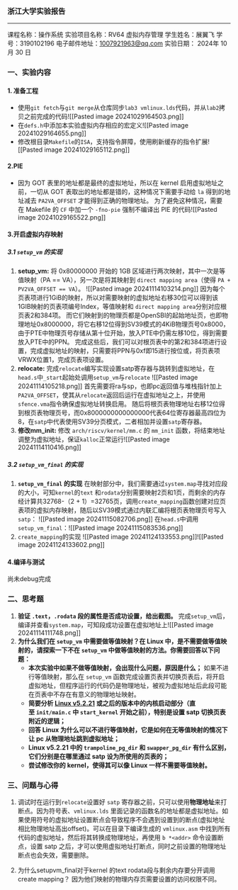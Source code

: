 ### 浙江大学实验报告
---
课程名称：操作系统
实验项目名称：RV64 虚拟内存管理
学生姓名：展翼飞  学号：3190102196
电子邮件地址：1007921963@qq.com
实验日期： 2024年 10 月 30 日
### 一、实验内容
#### 1. 准备工程
* 使用`git fetch`与`git merge`从仓库同步`lab3 vmlinux.lds`代码，并从`lab2`拷贝之前完成的代码![[Pasted image 20241029164503.png]]
* 在`defs.h`中添加本实验虚拟内存相应的宏定义![[Pasted image 20241029164655.png]]
* 修改根目录`Makefile`的`ISA`，支持指令屏障，使用刷新缓存的指令扩展![[Pasted image 20241029165112.png]]
#### 2.PIE
* 因为 GOT 表里的地址都是最终的虚拟地址，所以在 kernel 启用虚拟地址之前，一切从 GOT 表取出的地址都是错的，这种情况下需要手动给 `la` 得到的地址减去 `PA2VA_OFFSET` 才能得到正确的物理地址。
	为了避免这种情况，需要在 Makefile 的 `CF` 中加一个 `-fno-pie` 强制不编译出 PIE 的代码![[Pasted image 20241029165522.png]]

#### 3.开启虚拟内存映射

##### 3.1 `setup_vm` 的实现
1. **setup_vm:** 将 0x80000000 开始的 1GB 区域进行两次映射，其中一次是等值映射（PA == VA），另一次是将其映射到 `direct mapping area`（使得 `PA + PV2VA_OFFSET == VA`）。
	![[Pasted image 20241114103214.png]]
	 因为每个页表项进行1GiB的映射，所以对需要映射的虚拟地址右移30位可以得到该1GIB映射的页表项编号Index，等值映射和 `direct mapping area`分别对应根页表2和384项。
	 而它们映射到的物理页都是OpenSBI的起始地址页，也即物理地址0x8000000，将它右移12位得到SV39模式的4KiB物理页号0x8000，由于PTE中物理页号存储从第十位开始，放入PTE中仍需左移10位，得到需要放入PTE中的PPN。
	 完成这些后，我们可以对根页表中的第2和384项进行设置，完成虚拟地址的映射，只需要将PPN与0xf即15进行按位或，将页表项VRWX位置1，完成页表项设置。
2. **relocate:** 完成`relocate`编写实现设置satp寄存器与跳转到虚拟地址，在`head.s`中`_start`起始处调用`setup_vm`与`relocate`
	![[Pasted image 20241114105218.png]]
	首先需要将ra与sp，也即pc返回值与堆栈指针加上`PA2VA_OFFSET`，使其从`relocate`返回后运行在虚拟地址之上，并使用`sfence.vma`指令确保虚拟地址转换启用。
	随后将根页表物理地址右移12位得到根页表物理页号，而0x8000000000000000代表64位寄存器最高四位为8，在`satp`中代表使用SV39分页模式，二者相加并设置`satp`寄存器。
3. **修改mm_init:**
	修改 `arch/riscv/kernel/mm.c` 的 `mm_init` 函数，将结束地址调整为虚拟地址，保证`kalloc`正常运行![[Pasted image 20241114110416.png]]

##### 3.2 `setup_vm_final` 的实现
1. **`setup_vm_final` 的实现**
	在映射部分中，我们需要通过`system.map`寻找对应段的大小，可知`kernel`的`text` 和`rodata`分别需要映射2页和1页，而剩余的内存经计算共32768-（2 + 1）=32765页，调用`create_mapping`函数创建对应页表项的虚拟内存映射，随后以SV39模式通过内联汇编将根页表物理页号写入`satp`：
	![[Pasted image 20241115082706.png]]
	在`head.s`中调用`setup_vm_final`：![[Pasted image 20241115083536.png]]
2. `create_mapping`的实现
	![[Pasted image 20241124133553.png]]![[Pasted image 20241124133602.png]]

#### 4.编译与测试
尚未debug完成


### 二、思考题
1. **验证 `.text`，`.rodata` 段的属性是否成功设置，给出截图。**
	完成`setup_vm`后，编译并查看`system.map`，可知段成功设置在虚拟地址上![[Pasted image 20241114111748.png]]
2. **为什么我们在 `setup_vm` 中需要做等值映射？在 Linux 中，是不需要做等值映射的，请探索一下不在 `setup_vm` 中做等值映射的方法。你需要回答以下问题：**
    - **本次实验中如果不做等值映射，会出现什么问题，原因是什么；**
		如果不进行等值映射，那么在 `setup_vm` 函数完成设置页表并切换页表后，将开启虚拟地址，但程序运行的代码仍是物理地址，被视为虚拟地址后此段可能在页表中不存在有意义的物理地址映射。
    - **简要分析 [Linux v5.2.21](https://elixir.bootlin.com/linux/v5.2.21/source) 或之后的版本中的内核启动部分（直至 `init/main.c` 中 `start_kernel` 开始之前），特别是设置 satp 切换页表附近的逻辑；**
    - **回答 Linux 为什么可以不进行等值映射，它是如何在无等值映射的情况下让 pc 从物理地址跳到虚拟地址；**
    - **Linux v5.2.21 中的 `trampoline_pg_dir` 和 `swapper_pg_dir` 有什么区别，它们分别是在哪里通过 satp 设为所使用的页表的；**
    - **尝试修改你的 kernel，使得其可以像 Linux 一样不需要等值映射。**



### 三、问题与心得
1. 调试时在运行到`relocate`设置好 `satp` 寄存器之前，只可以使用**物理地址**来打断点。因为符号表、`vmlinux.lds` 里面记录的函数名的地址都是虚拟地址。如果使用符号的虚拟地址设置断点会导致程序不会遇到设置到的断点(虚拟地址相比物理地址高出offset)。可以在目录下编译生成的 `vmlinux.asm` 中找到所有代码的虚拟地址，然后将其转换成物理地址，再使用 `b *<addr>` 命令设置断点，设置 satp 之后，才可以使用虚拟地址打断点，同时之前设置的物理地址断点也会失效，需要删除。

2. 为什么setupvm_final对于kernel 的text rodata段与剩余内存要分开调用create mapping？
	因为他们映射的物理内存页需要设置的访问权限不同。

